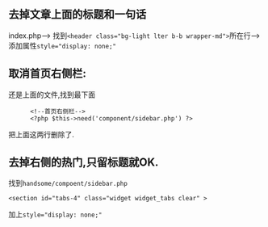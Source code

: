 ## 去掉文章上面的标题和一句话

index.php--> 找到`<header class="bg-light lter b-b wrapper-md">`所在行-->添加属性`style="display: none;"`



## 取消首页右侧栏:

还是上面的文件,找到最下面

```
      <!--首页右侧栏-->
      <?php $this->need('component/sidebar.php') ?>
```

把上面这两行删除了.



## 去掉右侧的热门,只留标题就OK.

找到`handsome/compoent/sidebar.php`

```
<section id="tabs-4" class="widget widget_tabs clear" >
```

加上`style="display: none;"`